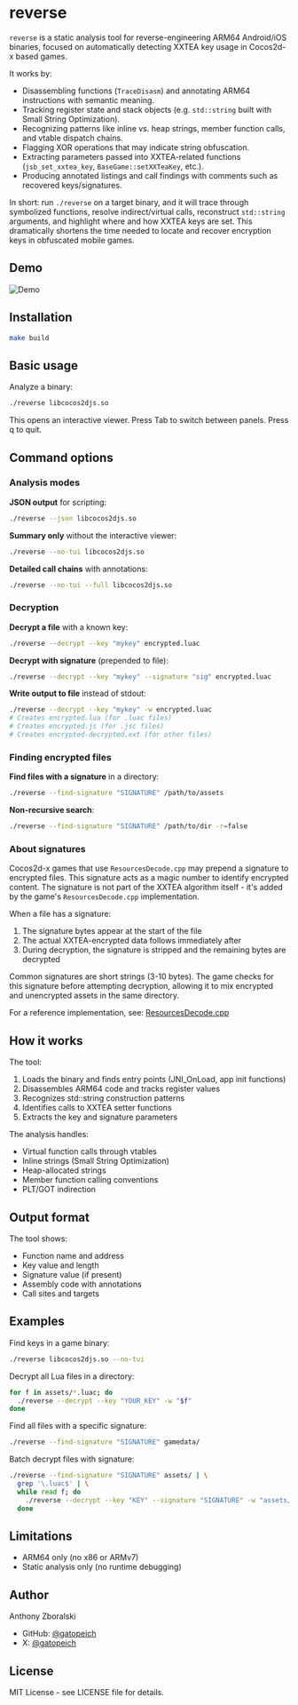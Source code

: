 # reverse

`reverse` is a static analysis tool for reverse-engineering ARM64 Android/iOS binaries, focused on automatically detecting XXTEA key usage in Cocos2d-x based games.

It works by:
- Disassembling functions (`TraceDisasm`) and annotating ARM64 instructions with semantic meaning.
- Tracking register state and stack objects (e.g. `std::string` built with Small String Optimization).
- Recognizing patterns like inline vs. heap strings, member function calls, and vtable dispatch chains.
- Flagging XOR operations that may indicate string obfuscation.
- Extracting parameters passed into XXTEA-related functions (`jsb_set_xxtea_key`, `BaseGame::setXXTeaKey`, etc.).
- Producing annotated listings and call findings with comments such as recovered keys/signatures.

In short: run `./reverse` on a target binary, and it will trace through symbolized functions, resolve indirect/virtual calls, reconstruct `std::string` arguments, and highlight where and how XXTEA keys are set. This dramatically shortens the time needed to locate and recover encryption keys in obfuscated mobile games.

## Demo

![Demo](vhs/demo.gif)

## Installation

```bash
make build
```

## Basic usage

Analyze a binary:
```bash
./reverse libcocos2djs.so
```

This opens an interactive viewer. Press Tab to switch between panels. Press q to quit.

## Command options

### Analysis modes

**JSON output** for scripting:
```bash
./reverse --json libcocos2djs.so
```

**Summary only** without the interactive viewer:
```bash
./reverse --no-tui libcocos2djs.so
```

**Detailed call chains** with annotations:
```bash
./reverse --no-tui --full libcocos2djs.so
```

### Decryption

**Decrypt a file** with a known key:
```bash
./reverse --decrypt --key "mykey" encrypted.luac
```

**Decrypt with signature** (prepended to file):
```bash
./reverse --decrypt --key "mykey" --signature "sig" encrypted.luac
```

**Write output to file** instead of stdout:
```bash
./reverse --decrypt --key "mykey" -w encrypted.luac
# Creates encrypted.lua (for .luac files)
# Creates encrypted.js (for .jsc files)  
# Creates encrypted-decrypted.ext (for other files)
```

### Finding encrypted files

**Find files with a signature** in a directory:
```bash
./reverse --find-signature "SIGNATURE" /path/to/assets
```

**Non-recursive search**:
```bash
./reverse --find-signature "SIGNATURE" /path/to/dir -r=false
```

### About signatures

Cocos2d-x games that use `ResourcesDecode.cpp` may prepend a signature to encrypted files. This signature acts as a magic number to identify encrypted content. The signature is not part of the XXTEA algorithm itself - it's added by the game's `ResourcesDecode.cpp` implementation.

When a file has a signature:
1. The signature bytes appear at the start of the file
2. The actual XXTEA-encrypted data follows immediately after
3. During decryption, the signature is stripped and the remaining bytes are decrypted

Common signatures are short strings (3-10 bytes). The game checks for this signature before attempting decryption, allowing it to mix encrypted and unencrypted assets in the same directory.

For a reference implementation, see: [ResourcesDecode.cpp](https://github.com/yisiyidian/bbdc_k12/blob/ff52887bb43119826721b55f69537c28c28a4e74/tools/pack_files/ResourcesDecode.cpp)

## How it works

The tool:

1. Loads the binary and finds entry points (JNI_OnLoad, app init functions)
2. Disassembles ARM64 code and tracks register values
3. Recognizes std::string construction patterns
4. Identifies calls to XXTEA setter functions
5. Extracts the key and signature parameters

The analysis handles:
- Virtual function calls through vtables
- Inline strings (Small String Optimization)
- Heap-allocated strings
- Member function calling conventions
- PLT/GOT indirection

## Output format

The tool shows:
- Function name and address
- Key value and length
- Signature value (if present)
- Assembly code with annotations
- Call sites and targets

## Examples

Find keys in a game binary:
```bash
./reverse libcocos2djs.so --no-tui
```

Decrypt all Lua files in a directory:
```bash
for f in assets/*.luac; do
  ./reverse --decrypt --key "YOUR_KEY" -w "$f"
done
```

Find all files with a specific signature:
```bash
./reverse --find-signature "SIGNATURE" gamedata/
```

Batch decrypt files with signature:
```bash
./reverse --find-signature "SIGNATURE" assets/ | \
  grep '\.luac$' | \
  while read f; do
    ./reverse --decrypt --key "KEY" --signature "SIGNATURE" -w "assets/$f"
  done
```

## Limitations

- ARM64 only (no x86 or ARMv7)
- Static analysis only (no runtime debugging)

## Author

Anthony Zboralski
- GitHub: [@gatopeich](https://github.com/gatopeich)
- X: [@gatopeich](https://x.com/gatopeich)

## License

MIT License - see LICENSE file for details.